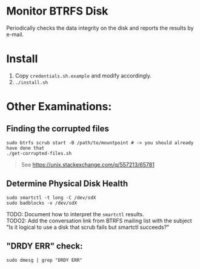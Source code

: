 # Monitor BTRFS Disk 

Periodically checks the data integrity on the disk and reports the results by e-mail. 


# Install 

1. Copy `credentials.sh.example` and modify accordingly.
2. `./install.sh`

# Other Examinations:

## Finding the corrupted files 

```
sudo btrfs scrub start -B /path/to/mountpoint # -> you should already have done that
./get-corrupted-files.sh
```

> See https://unix.stackexchange.com/q/557213/65781

## Determine Physical Disk Health 

```
sudo smartctl -t long -C /dev/sdX
sudo badblocks -v /dev/sdX
```

TODO: Document how to interpret the `smartctl` results. <br /> 
TODO2: Add the conversation link from BTRFS mailing list with the subject "Is it logical to use a disk that scrub fails but smartctl succeeds?"

## "DRDY ERR" check:

```
sudo dmesg | grep "DRDY ERR"
```
